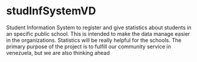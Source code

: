 # studInfSystemVD
Student Information System to register and give statistics about students in an specific public school. This is intended to make the data manage easier in the organizations. Statistics will be really helpful for the schools.
The primary purpose of the project is to fulfill our community service in venezuela, but we are also thinking ahead
